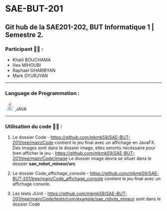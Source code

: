 # SAE-BUT-201

## Git hub de la SAE201-202, BUT Informatique 1 | Semestre 2.

### Participant 👨‍🎓 :

- Khalil BOUCHAMA
- Ilies MIHOUBI
- Raphael GHARIBYAN
- Mark GYURJYAN

---------------------------------------------------------------------
<h3 align="left">Language de Programmation :</h3>
<p align="left"> <a href="https://www.java.com" target="_blank" rel="noreferrer"> <img src="https://raw.githubusercontent.com/devicons/devicon/master/icons/java/java-original.svg" alt="java" width="30" height="30"/> </a> JAVA </p>

---------------------------------------------------------------------
### Utilisation du code 👨‍💻 : 

1. Le dossier Code - https://github.com/mkmk59/SAE-BUT-201/tree/main/Code 
contient le jeu final avec un affichage en JavaFX.
Des images sont dans le dossier image, elles seronts nécéssaire pour bien afficher le jeu - https://github.com/mkmk59/SAE-BUT-201/tree/main/Code/image
Le dossier image devra se situer dans le dossier **sae_robot_mineur/src**

2. Le dossier Code_affichage_console - https://github.com/mkmk59/SAE-BUT-201/tree/main/Code_affichage_console
contient le jeu final avec un affichage console.

3. Les tests JUnit - https://github.com/mkmk59/SAE-BUT-201/tree/main/Code/tests/com/example/sae_robots_mineur
sont dans le dossier Code

